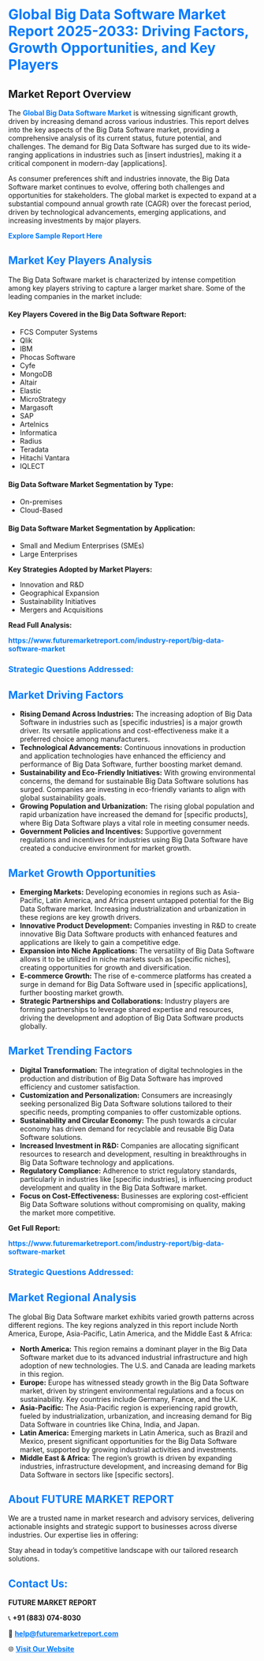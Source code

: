 <h1 style="color: #007BFF;">Global Big Data Software Market Report 2025-2033: Driving Factors, Growth Opportunities, and Key Players</h1>

<section id="overview">
<h2>Market Report Overview</h2>
<p>The <a href="https://www.futuremarketreport.com/industry-report/big-data-software-market" style="color: #007BFF; text-decoration: none;"><strong>Global Big Data Software Market</strong></a> is witnessing significant growth, driven by increasing demand across various industries. This report delves into the key aspects of the Big Data Software market, providing a comprehensive analysis of its current status, future potential, and challenges. The demand for Big Data Software has surged due to its wide-ranging applications in industries such as [insert industries], making it a critical component in modern-day [applications].</p>
<p>As consumer preferences shift and industries innovate, the Big Data Software market continues to evolve, offering both challenges and opportunities for stakeholders. The global market is expected to expand at a substantial compound annual growth rate (CAGR) over the forecast period, driven by technological advancements, emerging applications, and increasing investments by major players.</p>
</section>

<section id="overview">
<p><a href="https://www.futuremarketreport.com/request-sample/reportId=56302" style="color: #007BFF; text-decoration: none;"><strong>Explore Sample Report Here</strong></a></p>
</section>

<section id="key-players">
<h2 style="color: #007BFF;">Market Key Players Analysis</h2>
<p>The Big Data Software market is characterized by intense competition among key players striving to capture a larger market share. Some of the leading companies in the market include:</p>
<h4>Key Players Covered in the Big Data Software Report:</h4>
<ul><li>FCS Computer Systems</li><li>Qlik</li><li>IBM</li><li>Phocas Software</li><li>Cyfe</li><li>MongoDB</li><li>Altair</li><li>Elastic</li><li>MicroStrategy</li><li>Margasoft</li><li>SAP</li><li>Artelnics</li><li>Informatica</li><li>Radius</li><li>Teradata</li><li>Hitachi Vantara</li><li>IQLECT</li></ul>
<h4>Big Data Software Market Segmentation by Type:</h4>
<ul><li>On-premises</li><li>Cloud-Based</li></ul>

<h4>Big Data Software Market Segmentation by Application:</h4>
<ul><li>Small and Medium Enterprises (SMEs)</li><li>Large Enterprises</li></ul>
<p><strong>Key Strategies Adopted by Market Players:</strong></p>
<ul>
<li>Innovation and R&D</li>
<li>Geographical Expansion</li>
<li>Sustainability Initiatives</li>
<li>Mergers and Acquisitions</li>
</ul>
</section>

<section>
<p><strong>Read Full Analysis: </strong></p><a href="https://www.futuremarketreport.com/industry-report/big-data-software-market" style="color: #007BFF; text-decoration: none;"><strong>https://www.futuremarketreport.com/industry-report/big-data-software-market</strong></a>
<h3 style="color: #007BFF;">Strategic Questions Addressed:</h3>
</section>

<section id="driving-factors">
<h2 style="color: #007BFF;">Market Driving Factors</h2>
<ul>
<li><strong>Rising Demand Across Industries:</strong> The increasing adoption of Big Data Software in industries such as [specific industries] is a major growth driver. Its versatile applications and cost-effectiveness make it a preferred choice among manufacturers.</li>
<li><strong>Technological Advancements:</strong> Continuous innovations in production and application technologies have enhanced the efficiency and performance of Big Data Software, further boosting market demand.</li>
<li><strong>Sustainability and Eco-Friendly Initiatives:</strong> With growing environmental concerns, the demand for sustainable Big Data Software solutions has surged. Companies are investing in eco-friendly variants to align with global sustainability goals.</li>
<li><strong>Growing Population and Urbanization:</strong> The rising global population and rapid urbanization have increased the demand for [specific products], where Big Data Software plays a vital role in meeting consumer needs.</li>
<li><strong>Government Policies and Incentives:</strong> Supportive government regulations and incentives for industries using Big Data Software have created a conducive environment for market growth.</li>
</ul>
</section>

<section id="growth-opportunities">
<h2 style="color: #007BFF;">Market Growth Opportunities</h2>
<ul>
<li><strong>Emerging Markets:</strong> Developing economies in regions such as Asia-Pacific, Latin America, and Africa present untapped potential for the Big Data Software market. Increasing industrialization and urbanization in these regions are key growth drivers.</li>
<li><strong>Innovative Product Development:</strong> Companies investing in R&D to create innovative Big Data Software products with enhanced features and applications are likely to gain a competitive edge.</li>
<li><strong>Expansion into Niche Applications:</strong> The versatility of Big Data Software allows it to be utilized in niche markets such as [specific niches], creating opportunities for growth and diversification.</li>
<li><strong>E-commerce Growth:</strong> The rise of e-commerce platforms has created a surge in demand for Big Data Software used in [specific applications], further boosting market growth.</li>
<li><strong>Strategic Partnerships and Collaborations:</strong> Industry players are forming partnerships to leverage shared expertise and resources, driving the development and adoption of Big Data Software products globally.</li>
</ul>
</section>

<section id="trending-factors">
<h2 style="color: #007BFF;">Market Trending Factors</h2>
<ul>
<li><strong>Digital Transformation:</strong> The integration of digital technologies in the production and distribution of Big Data Software has improved efficiency and customer satisfaction.</li>
<li><strong>Customization and Personalization:</strong> Consumers are increasingly seeking personalized Big Data Software solutions tailored to their specific needs, prompting companies to offer customizable options.</li>
<li><strong>Sustainability and Circular Economy:</strong> The push towards a circular economy has driven demand for recyclable and reusable Big Data Software solutions.</li>
<li><strong>Increased Investment in R&D:</strong> Companies are allocating significant resources to research and development, resulting in breakthroughs in Big Data Software technology and applications.</li>
<li><strong>Regulatory Compliance:</strong> Adherence to strict regulatory standards, particularly in industries like [specific industries], is influencing product development and quality in the Big Data Software market.</li>
<li><strong>Focus on Cost-Effectiveness:</strong> Businesses are exploring cost-efficient Big Data Software solutions without compromising on quality, making the market more competitive.</li>
</ul>
</section>

<section>
<p><strong>Get Full Report: </strong></p><a href="https://www.futuremarketreport.com/industry-report/big-data-software-market" style="color: #007BFF; text-decoration: none;"><strong>https://www.futuremarketreport.com/industry-report/big-data-software-market</strong></a>
<h3 style="color: #007BFF;">Strategic Questions Addressed:</h3>
</section>


<section id="regional-analysis">
<h2 style="color: #007BFF;">Market Regional Analysis</h2>
<p>The global Big Data Software market exhibits varied growth patterns across different regions. The key regions analyzed in this report include North America, Europe, Asia-Pacific, Latin America, and the Middle East & Africa:</p>
<ul>
<li><strong>North America:</strong> This region remains a dominant player in the Big Data Software market due to its advanced industrial infrastructure and high adoption of new technologies. The U.S. and Canada are leading markets in this region.</li>
<li><strong>Europe:</strong> Europe has witnessed steady growth in the Big Data Software market, driven by stringent environmental regulations and a focus on sustainability. Key countries include Germany, France, and the U.K.</li>
<li><strong>Asia-Pacific:</strong> The Asia-Pacific region is experiencing rapid growth, fueled by industrialization, urbanization, and increasing demand for Big Data Software in countries like China, India, and Japan.</li>
<li><strong>Latin America:</strong> Emerging markets in Latin America, such as Brazil and Mexico, present significant opportunities for the Big Data Software market, supported by growing industrial activities and investments.</li>
<li><strong>Middle East & Africa:</strong> The region’s growth is driven by expanding industries, infrastructure development, and increasing demand for Big Data Software in sectors like [specific sectors].</li>
</ul>
</section>

<footer>
<h2 style="color: #007BFF;">About FUTURE MARKET REPORT</h2>
<p>We are a trusted name in market research and advisory services, delivering actionable insights and strategic support to businesses across diverse industries. Our expertise lies in offering:</p>

<p>Stay ahead in today’s competitive landscape with our tailored research solutions.</p>

<h2 style="color: #007BFF;">Contact Us:</h2>
<p><strong>FUTURE MARKET REPORT</strong></p>
<p>📞 <strong>+91 (883) 074-8030</strong></p>
<p>📧 <strong><a href="mailto:help@futuremarketreport.com" style="color: #007BFF;">help@futuremarketreport.com</a></strong></p>
<p>🌐 <strong><a href="https://www.futuremarketreport.com/" style="color: #007BFF;">Visit Our Website</a></strong></p>
</footer>